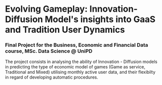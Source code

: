 # Evolving Gameplay: Innovation-Diffusion Model's insights into GaaS and Tradition User Dynamics
### Final Project for the Business, Economic and Financial Data course, MSc. Data Science @ UniPD

The project consists in analysing the ability of Innovation - Diffusion models in predicting the type of economic model of games (Game as service, Traditional and Mixed) utilising monthly active user data, and their flexibilty in regard of developing automatic procedures.
